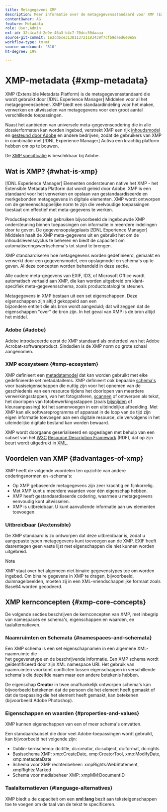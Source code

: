 ```yaml
---
title: Metagegevens XMP
description: Meer informatie over de metagegevensstandaard voor XMP (Extensible Metadata Platform) die wordt gebruikt door  [!DNL Experience Manager] Middelen voor metagegevensbeheer. XMP biedt een standaardindeling voor het maken, verwerken en uitwisselen van metagegevens voor een groot aantal verschillende toepassingen.
contentOwner: AG
feature: Metadata
role: User,Admin
exl-id: 32c4ca3d-2e9e-46a3-b4c7-70dcc50daaaa
source-git-commit: 1e3cd6ce3138113721183439f7cfb9daed6e0e58
workflow-type: tm+mt
source-wordcount: '810'
ht-degree: 19%

---
```


# XMP-metadata {#xmp-metadata}

XMP (Extensible Metadata Platform) is de metagegevensstandaard die wordt gebruikt door [!DNL Experience Manager] Middelen voor al het metagegevensbeheer. XMP biedt een standaardindeling voor het maken, verwerken en uitwisselen van metagegevens voor een groot aantal verschillende toepassingen.

Naast het aanbieden van universele meta-gegevenscodering die in alle dossierformaten kan worden ingebed, verstrekt XMP een rijk [inhoudsmodel](xmp.md#xmp-core-concepts) en [gesteund door Adobe](xmp.md#advantages-of-xmp) en andere bedrijven, zodat de gebruikers van XMP in combinatie met [!DNL Experience Manager] Activa een krachtig platform hebben om op te bouwen.

De [XMP specificatie](https://www.adobe.com/devnet/xmp.html) is beschikbaar bij Adobe.

## Wat is XMP? {#what-is-xmp}

[!DNL Experience Manager] Elementen ondersteunen native het XMP - het Extensible Metadata Platform dat wordt geleid door Adobe. XMP is een standaard voor het verwerken en opslaan van gestandaardiseerde en merkgebonden metagegevens in digitale elementen. XMP wordt ontworpen om de gemeenschappelijke norm te zijn die veelvoudige toepassingen toestaat om effectief met meta-gegevens te werken.

Productieprofessionals gebruiken bijvoorbeeld de ingebouwde XMP ondersteuning binnen toepassingen om informatie in meerdere indelingen door te geven. De gegevensopslagplaats [!DNL Experience Manager] Middelen haalt de XMP meta-gegevens uit en gebruikt het om de inhoudslevenscyclus te beheren en biedt de capaciteit om automatiseringswerkschema&#39;s tot stand te brengen.

XMP standaardiseren hoe metagegevens worden gedefinieerd, gemaakt en verwerkt door een gegevensmodel, een opslagmodel en schema&#39;s op te geven. Al deze concepten worden behandeld in deze sectie.

Alle oudere meta-gegevens van EXIF, ID3, of Microsoft Office wordt automatisch vertaald aan XMP, die kan worden uitgebreid om klant-specifiek meta-gegevensschema, zoals productcatalogi te steunen.

Metagegevens in XMP bestaan uit een set eigenschappen. Deze eigenschappen zijn altijd gekoppeld aan een\
bijzondere entiteit die als bron wordt aangeduid; dat wil zeggen dat de eigenschappen &quot;over&quot; de bron zijn. In het geval van XMP is de bron altijd het middel.

### Adobe {#adobe}

Adobe introduceerde eerst de XMP standaard als onderdeel van het Adobe Acrobat-softwareproduct. Sindsdien is de XMP norm op grote schaal aangenomen.

### XMP ecosysteem {#xmp-ecosystem}

XMP definieert een [metadatamodel](https://nl.wikipedia.org/wiki/Metadata) dat kan worden gebruikt met elke gedefinieerde set metadataitems. XMP definieert ook bepaalde [schema&#39;s](https://nl.wikipedia.org/wiki/XML_schema) voor basiseigenschappen die nuttig zijn voor het opnemen van de geschiedenis van een resource tijdens het doorlopen van meerdere verwerkingsstappen, van het fotograferen, [scannen](https://en.wikipedia.org/wiki/Image_scanner) of ontwerpen als tekst, het doorlopen van fotobewerkingsstappen (zoals [bijsnijden](https://en.wikipedia.org/wiki/Cropping_%28image%29) of kleuraanpassing) tot het samenvoegen in een uiteindelijke afbeelding. Met XMP kan elk softwareprogramma of apparaat in de loop van de tijd zijn eigen informatie toevoegen aan een digitale resource, die vervolgens in het uiteindelijke digitale bestand kan worden bewaard.

XMP wordt doorgaans geserialiseerd en opgeslagen met behulp van een subset van het [W3C](https://nl.wikipedia.org/wiki/World_Wide_Web_Consortium) [Resource Description Framework](https://nl.wikipedia.org/wiki/Resource_Description_Framework) (RDF), dat op zijn beurt wordt uitgedrukt in [XML](https://nl.wikipedia.org/wiki/XML).

## Voordelen van XMP {#advantages-of-xmp}

XMP heeft de volgende voordelen ten opzichte van andere coderingsnormen en -schema&#39;s:

* Op XMP gebaseerde metagegevens zijn zeer krachtig en fijnkorrelig.
* Met XMP kunt u meerdere waarden voor één eigenschap hebben.
* XMP heeft gestandaardiseerde codering, waarmee u metagegevens eenvoudig kunt uitwisselen.
* XMP is uitbreidbaar. U kunt aanvullende informatie aan uw elementen toevoegen.

### Uitbreidbaar {#extensible}

De XMP standaard is zo ontworpen dat deze uitbreidbaar is, zodat u aangepaste typen metagegevens kunt toevoegen aan de XMP. EXIF heeft daarentegen geen vaste lijst met eigenschappen die niet kunnen worden uitgebreid.

>[!NOTE]
>
>XMP staat over het algemeen niet binaire gegevenstypes toe om worden ingebed. Om binaire gegevens in XMP te dragen, bijvoorbeeld, duimnagelbeelden, moeten zij in een XML-vriendschappelijke formaat zoals Base64 worden gecodeerd.

## XMP kernconcepten {#xmp-core-concepts}

De volgende secties beschrijven de kernconcepten van XMP, met inbegrip van namespaces en schema&#39;s, eigenschappen en waarden, en taalalternatieven.

### Naamruimten en Schemata {#namespaces-and-schemata}

Een XMP schema is een set eigenschapnamen in een algemene XML-naamruimte die\
het gegevenstype en de beschrijvende informatie. Een XMP schema wordt geïdentificeerd door zijn XML namespace URI. Het gebruik van naamruimten voorkomt conflicten tussen eigenschappen in verschillende schema&#39;s die dezelfde naam maar een andere betekenis hebben.

De eigenschap **Creator** in twee onafhankelijk ontworpen schema&#39;s kan bijvoorbeeld betekenen dat de persoon die het element heeft gemaakt of dat de toepassing die het element heeft gemaakt, kan betekenen (bijvoorbeeld Adobe Photoshop).

### Eigenschappen en waarden {#properties-and-values}

XMP kunnen eigenschappen van een of meer schema&#39;s omvatten.

Een standaardsubset die door veel Adobe-toepassingen wordt gebruikt, kan bijvoorbeeld het volgende zijn:

* Dublin-kernschema: dc:title, dc:creator, dc:subject, dc:format, dc:rights
* Basisschema XMP: xmp:CreateDate, xmp:CreatorTool, xmp:ModifyDate, xmp:metadataDate
* Schema voor XMP rechtenbeheer: xmpRights:WebStatement, xmpRights:Marked
* Schema voor mediabeheer XMP: xmpMM:DocumentID

### Taalalternatieven {#language-alternatives}

XMP biedt u de capaciteit om een **xml:lang** bezit aan teksteigenschappen toe te voegen om de taal van de tekst te specificeren.
